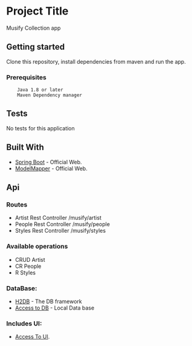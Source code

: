 #   Project Title
Musify Collection app

##  Getting started
Clone this repository, install dependencies from maven and run the app.

### Prerequisites
```
    Java 1.8 or later
    Maven Dependency manager

```
## Tests
No tests for this application

## Built With
* [Spring Boot](https://projects.spring.io/spring-boot/) - Official Web.
* [ModelMapper](http://modelmapper.org/) - Official Web.


## Api
### Routes
* Artist Rest Controller /musify/artist
* People Rest Controller /musify/people
* Styles Rest Controller /musify/styles

### Available operations
* CRUD Artist
* CR People
* R Styles

### DataBase:
* [H2DB](http://www.h2database.com/html/main.html) - The DB framework
* [Access to DB](https://localhost/h2-console) - Local Data base

### Includes UI:
* [Access To UI](http://localhost).

